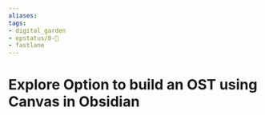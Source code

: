 ```yaml
---
aliases: 
tags: 
- digital_garden
- epstatus/0-🌰
- fastlane
---
```

# Explore Option to build an OST using Canvas in Obsidian




